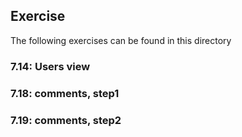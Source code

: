 ## Exercise

The following exercises can be found in this directory

### 7.14: Users view

### 7.18: comments, step1

### 7.19: comments, step2
